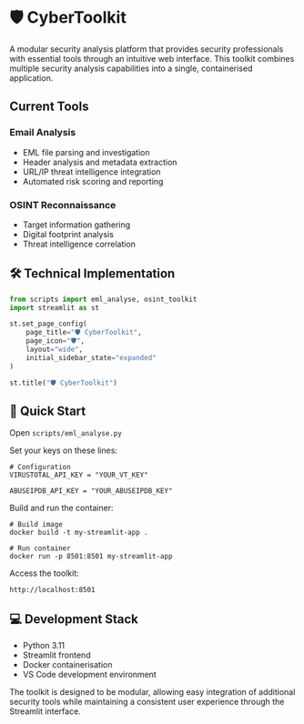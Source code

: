 # 🛡️ CyberToolkit

A modular security analysis platform that provides security professionals with essential tools through an intuitive web interface. This toolkit combines multiple security analysis capabilities into a single, containerised application.

## **Current Tools**

### Email Analysis

- EML file parsing and investigation
- Header analysis and metadata extraction
- URL/IP threat intelligence integration
- Automated risk scoring and reporting

### OSINT Reconnaissance

- Target information gathering
- Digital footprint analysis
- Threat intelligence correlation

## **🛠️ Technical Implementation**

```python
from scripts import eml_analyse, osint_toolkit
import streamlit as st

st.set_page_config(
    page_title="🛡️ CyberToolkit",
    page_icon="🛡️",
    layout="wide",
    initial_sidebar_state="expanded"
)

st.title("🛡️ CyberToolkit")
```

## **🚀 Quick Start**

Open `scripts/eml_analyse.py`

Set your keys on these lines:

```
# Configuration
VIRUSTOTAL_API_KEY = "YOUR_VT_KEY"

ABUSEIPDB_API_KEY = "YOUR_ABUSEIPDB_KEY"
```

Build and run the container:

```
# Build image
docker build -t my-streamlit-app .

# Run container
docker run -p 8501:8501 my-streamlit-app
```

Access the toolkit:

```
http://localhost:8501
```

## **💻 Development Stack**

- Python 3.11
- Streamlit frontend
- Docker containerisation
- VS Code development environment

The toolkit is designed to be modular, allowing easy integration of additional security tools while maintaining a consistent user experience through the Streamlit interface.
